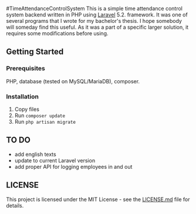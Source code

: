 #TimeAttendanceControlSystem
This is a simple time attendance control system backend written in PHP using [Laravel](https://laravel.com/) 5.2. framework. It was one of several programs that I wrote for my bachelor's thesis. I hope somebody will someday find this useful. As it was a part of a specific larger solution, it requires some modifications before using.

## Getting Started

### Prerequisites
PHP, database (tested on MySQL/MariaDB), composer.

### Installation
1. Copy files
2. Run `composer update`
3. Run `php artisan migrate`

## TO DO
* add english texts
* update to current Laravel version
* add proper API for logging employees in and out 

## LICENSE
This project is licensed under the MIT License - see the [LICENSE.md](LICENSE.md) file for details.
